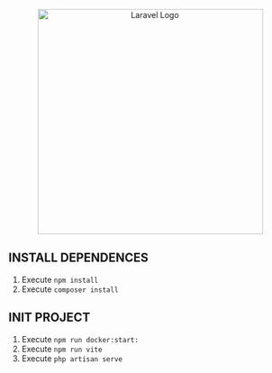 <p align="center"><a href="https://laravel.com" target="_blank"><img src="https://raw.githubusercontent.com/laravel/art/master/logo-lockup/5%20SVG/2%20CMYK/1%20Full%20Color/laravel-logolockup-cmyk-red.svg" width="400" alt="Laravel Logo"></a></p>

## INSTALL DEPENDENCES

1. Execute `npm install`
2. Execute `composer install`

## INIT PROJECT

1. Execute `npm run docker:start:`
2. Execute `npm run vite`
3. Execute `php artisan serve`
